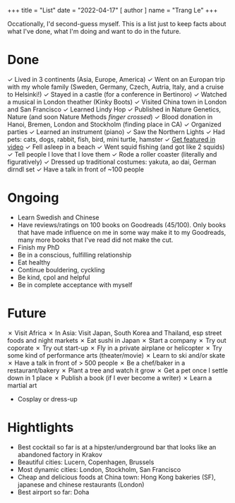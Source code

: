 +++
title = "List"
date = "2022-04-17"
[ author ]
  name = "Trang Le"
+++

Occationally, I'd second-guess myself. This is a list just to keep facts about what I've done, what I'm doing and want to do in the future.

# Done
✓ Lived in 3 continents (Asia, Europe, America)
✓ Went on an Europan trip with my whole family (Sweden, Germany,  Czech, Autria, Italy, and a cruise to Helsinki!)
✓ Stayed in a castle (for a conference in Bertinoro)
✓ Watched a musical in London theather (Kinky Boots)
✓ Visited China town in London and San Francisco
✓ Learned Lindy Hop
✓ Published in Nature Genetics, Nature (and soon Nature Methods *finger crossed*)
✓ Blood donation in Hanoi, Bremen, London and Stockholm (finding place in CA)
✓ Organized parties
✓ Learned an instrument (piano)
✓ Saw the Northern Lights
✓ Had pets: cats, dogs, rabbit, fish, bird, mini turtle, hamster
✓ [Get featured in video](https://ethz.ch/en/studies/non-degree-courses/summer-offers/summer-projects/amgen-scholars.html)
✓ Fell asleep in a beach
✓ Went squid fishing (and got like 2 squids)
✓ Tell people I love that I love them
✓ Rode a roller coaster (literally and figuratively)
✓ Dressed up traditional costumes: yakuta, ao dai, German dirndl set
✓ Have a talk in front of ~100 people


# Ongoing
* Learn Swedish and Chinese
* Have reviews/ratings on 100 books on Goodreads (45/100). Only books that have made influence on me in some way make it to my Goodreads, many more books that I've read did not make the cut.
* Finish my PhD
* Be in a conscious, fulfilling relationship
* Eat healthy
* Continue bouldering, cyckling
* Be kind, cpol and helpful
* Be in complete acceptance with myself


# Future
✗ Visit Africa
✗ In Asia: Visit Japan, South Korea and Thailand, esp street foods and night markets
✗ Eat sushi in Japan
✗ Start a company
✗ Try out coporate
✗ Try out start-up
✗ Fly in a private airplane or helicopter
✗ Try some kind of performance arts (theater/movie)
✗ Learn to ski and/or skate
✗ Have a talk in front of > 500 people
✗ Be a chef/baker in a restaurant/bakery
✗ Plant a tree and watch it grow
✗ Get a pet once I settle down in 1 place
✗ Publish a book (if I ever become a writer)
✗ Learn a martial art
* Cosplay or dress-up


# Hightlights 
* Best cocktail so far is at a hipster/underground bar that looks like an abandoned factory in Krakov
* Beautiful cities: Lucern, Copenhagen, Brussels
* Most dynamic cities: London, Stockholm, San Francisco
* Cheap and delicious foods at China town: Hong Kong bakeries (SF), japanese and chinese restaurants (London)
* Best airport so far: Doha
